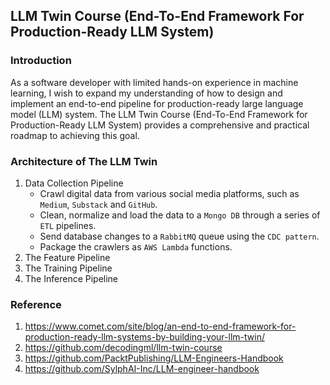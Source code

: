 ## LLM Twin Course (End-To-End Framework For Production-Ready LLM System)
### Introduction
As a software developer with limited hands-on experience in machine learning, I wish to expand my understanding of how to design and implement an end-to-end pipeline for production-ready large language model (LLM) system. The LLM Twin Course (End-To-End Framework for Production-Ready LLM System) provides a comprehensive and practical roadmap to achieving this goal.

### Architecture of The LLM Twin
1. Data Collection Pipeline
    - Crawl digital data from various social media platforms, such as `Medium`, `Substack` and `GitHub`.
    - Clean, normalize and load the data to a `Mongo DB` through a series of `ETL` pipelines.
    - Send database changes to a `RabbitMQ` queue using the `CDC pattern`.
    - Package the crawlers as `AWS Lambda` functions.
2. The Feature Pipeline
3. The Training Pipeline
4. The Inference Pipeline

### Reference
1. https://www.comet.com/site/blog/an-end-to-end-framework-for-production-ready-llm-systems-by-building-your-llm-twin/
2. https://github.com/decodingml/llm-twin-course
3. https://github.com/PacktPublishing/LLM-Engineers-Handbook
4. https://github.com/SylphAI-Inc/LLM-engineer-handbook